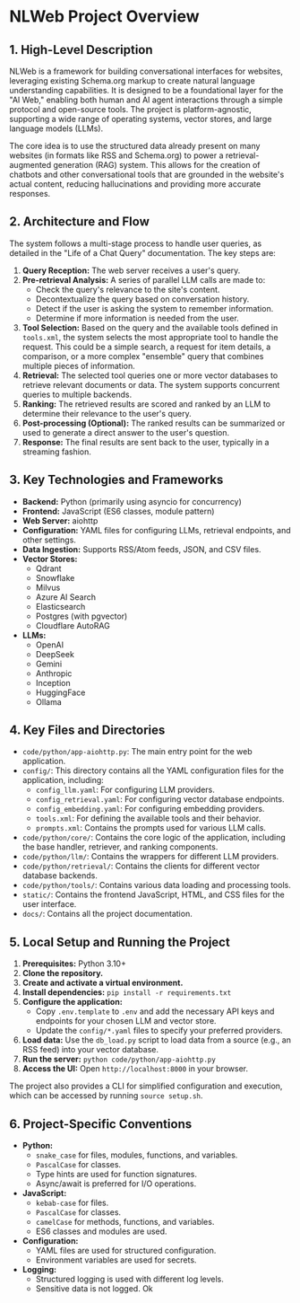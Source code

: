 # NLWeb Project Overview

## 1. High-Level Description

NLWeb is a framework for building conversational interfaces for websites, leveraging existing Schema.org markup to create natural language understanding capabilities. It is designed to be a foundational layer for the "AI Web," enabling both human and AI agent interactions through a simple protocol and open-source tools. The project is platform-agnostic, supporting a wide range of operating systems, vector stores, and large language models (LLMs).

The core idea is to use the structured data already present on many websites (in formats like RSS and Schema.org) to power a retrieval-augmented generation (RAG) system. This allows for the creation of chatbots and other conversational tools that are grounded in the website's actual content, reducing hallucinations and providing more accurate responses.

## 2. Architecture and Flow

The system follows a multi-stage process to handle user queries, as detailed in the "Life of a Chat Query" documentation. The key steps are:

1.  **Query Reception:** The web server receives a user's query.
2.  **Pre-retrieval Analysis:** A series of parallel LLM calls are made to:
    *   Check the query's relevance to the site's content.
    *   Decontextualize the query based on conversation history.
    *   Detect if the user is asking the system to remember information.
    *   Determine if more information is needed from the user.
3.  **Tool Selection:** Based on the query and the available tools defined in `tools.xml`, the system selects the most appropriate tool to handle the request. This could be a simple search, a request for item details, a comparison, or a more complex "ensemble" query that combines multiple pieces of information.
4.  **Retrieval:** The selected tool queries one or more vector databases to retrieve relevant documents or data. The system supports concurrent queries to multiple backends.
5.  **Ranking:** The retrieved results are scored and ranked by an LLM to determine their relevance to the user's query.
6.  **Post-processing (Optional):** The ranked results can be summarized or used to generate a direct answer to the user's question.
7.  **Response:** The final results are sent back to the user, typically in a streaming fashion.

## 3. Key Technologies and Frameworks

*   **Backend:** Python (primarily using asyncio for concurrency)
*   **Frontend:** JavaScript (ES6 classes, module pattern)
*   **Web Server:** aiohttp
*   **Configuration:** YAML files for configuring LLMs, retrieval endpoints, and other settings.
*   **Data Ingestion:** Supports RSS/Atom feeds, JSON, and CSV files.
*   **Vector Stores:**
    *   Qdrant
    *   Snowflake
    *   Milvus
    *   Azure AI Search
    *   Elasticsearch
    *   Postgres (with pgvector)
    *   Cloudflare AutoRAG
*   **LLMs:**
    *   OpenAI
    *   DeepSeek
    *   Gemini
    *   Anthropic
    *   Inception
    *   HuggingFace
    *   Ollama

## 4. Key Files and Directories

*   `code/python/app-aiohttp.py`: The main entry point for the web application.
*   `config/`: This directory contains all the YAML configuration files for the application, including:
    *   `config_llm.yaml`: For configuring LLM providers.
    *   `config_retrieval.yaml`: For configuring vector database endpoints.
    *   `config_embedding.yaml`: For configuring embedding providers.
    *   `tools.xml`: For defining the available tools and their behavior.
    *   `prompts.xml`: Contains the prompts used for various LLM calls.
*   `code/python/core/`: Contains the core logic of the application, including the base handler, retriever, and ranking components.
*   `code/python/llm/`: Contains the wrappers for different LLM providers.
*   `code/python/retrieval/`: Contains the clients for different vector database backends.
*   `code/python/tools/`: Contains various data loading and processing tools.
*   `static/`: Contains the frontend JavaScript, HTML, and CSS files for the user interface.
*   `docs/`: Contains all the project documentation.

## 5. Local Setup and Running the Project

1.  **Prerequisites:** Python 3.10+
2.  **Clone the repository.**
3.  **Create and activate a virtual environment.**
4.  **Install dependencies:** `pip install -r requirements.txt`
5.  **Configure the application:**
    *   Copy `.env.template` to `.env` and add the necessary API keys and endpoints for your chosen LLM and vector store.
    *   Update the `config/*.yaml` files to specify your preferred providers.
6.  **Load data:** Use the `db_load.py` script to load data from a source (e.g., an RSS feed) into your vector database.
7.  **Run the server:** `python code/python/app-aiohttp.py`
8.  **Access the UI:** Open `http://localhost:8000` in your browser.

The project also provides a CLI for simplified configuration and execution, which can be accessed by running `source setup.sh`.

## 6. Project-Specific Conventions

*   **Python:**
    *   `snake_case` for files, modules, functions, and variables.
    *   `PascalCase` for classes.
    *   Type hints are used for function signatures.
    *   Async/await is preferred for I/O operations.
*   **JavaScript:**
    *   `kebab-case` for files.
    *   `PascalCase` for classes.
    *   `camelCase` for methods, functions, and variables.
    *   ES6 classes and modules are used.
*   **Configuration:**
    *   YAML files are used for structured configuration.
    *   Environment variables are used for secrets.
*   **Logging:**
    *   Structured logging is used with different log levels.
    *   Sensitive data is not logged.
Ok 